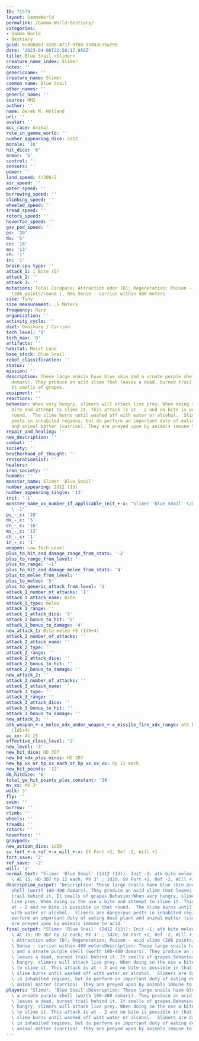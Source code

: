 ```yaml
---
ID: 71579
layout: GammaWorld
permalink: /Gamma-World-Bestiary/
categories:
- Gamma World
- Bestiary
guid: 6c00b883-3208-471f-9f80-17d43ce5a299
date: '2023-04-06T22:58:17.056Z'
title: Blue Snail «Slimer»
creature_name_index: Slimer
notes: ''
genericname: ''
creature_name: Slimer
common_name: Blue Snail
other_names: ''
generic_name: ''
source: MM2
author: ''
name: Derek M. Holland
url: ''
avatar: ''
mcc_race: Animal
role_in_gamma_world: ''
number_appearing_dice: 2d12
morale: '10'
hit_dice: '6'
armor: '5'
control: ''
sensors: ''
power: ''
land_speed: 4/200/2
air_speed: ''
water_speed: ''
burrowing_speed: ''
climbing_speed: ''
wheeled_speed: ''
tread_speed: ''
rotors_speed: ''
hoverfan_speed: ''
gav_pod_speed: ''
ps: '20'
dx: '5'
cn: '16'
ms: '13'
ch: '1'
in: '1'
brain-cpu type: ''
attack_1: 1 Bite (5)
attack_2: ''
attack_3: ''
mutations: Total Carapace; Attraction odor [D]; Regeneration; Poison - acid slime
  (2d6 points/round ), New Sense - carrion within 400 meters
size: Tiny
size_measurement: .5 Meters
frequency: Rare
organization: ''
activity_cycle: ''
diet: Omnivore / Carrion
tech_level: '0'
tech_max: '0'
artifacts: ''
habitat: Moist Land
base_stock: Blue Snail
robot_classification: ''
status: ''
mission: ''
description: These large snails have blue skin and a ornate purple shell (worth 100-400
  domars). They produce an acid slime that leaves a dead, burned trail behind it.
  It smells of grapes.
equipment: ''
reactions: ''
behavior: When very hungry, slimers will attack live prey. When doing so the use a
  bite and attempt to slime it. This attack is at - 2 and no bite is possible in that
  round.  The slime burns until washed off with water or alcohol.  Slimers are dangerous
  pests in inhabited regions, but do perform an important duty of eating dead plant
  and animal matter (carrion). They are preyed upon by animals immune to acid.
repair_and_healing: ''
new_description: ''
combat: ''
society: ''
brotherhood_of_thought: ''
restorationsist: ''
healers: ''
iron_society: ''
humans: ''
monster_name: Slimer 'Blue Snail'
number_appearing: 2d12 (13)
number_appearing_single: '13'
init: '-1'
monster_name_xx_number_if_applicable_init_+-x: "Slimer 'Blue Snail' (2d12 (13)): Init\
  \ -1"
ps_-_c: '20'
dx_-_c: '5'
cn_-_c: '16'
ms_-_c: '13'
ch_-_c: '1'
in_-_c: '1'
weapon: Low Tech Level
plus_to_hit_and_damage_range_from_stats: '-2'
plus_to_range_from_level: ''
plus_to_range: '-1'
plus_to_hit_and_damage_melee_from_stats: '4'
plus_to_melee_from_level: ''
plus_to_melee: '5'
plus_to_generic_attack_from_level: '1'
attack_1_number_of_attacks: '1'
attack_1_attack_name: Bite
attack_1_type: melee
attack_1_range: ''
attack_1_attack_dice: '5'
attack_1_bonus_to_hit: '5'
attack_1_bonus_to_damage: '4'
new_attack_1: Bite melee +5 (1d5+4)
attack_2_number_of_attacks: ''
attack_2_attack_name: ''
attack_2_type: ''
attack_2_range: ''
attack_2_attack_dice: ''
attack_2_bonus_to_hit: ''
attack_2_bonus_to_damage: ''
new_attack_2: ''
attack_3_number_of_attacks: ''
attack_3_attack_name: ''
attack_3_type: ''
attack_3_range: ''
attack_3_attack_dice: ''
attack_3_bonus_to_hit: ''
attack_3_bonus_to_damage: ''
new_attack_3: ''
atk_weapon_+-x_melee_xdx_andor_weapon_+-x_missile_fire_xdx_range: atk bite melee +5
  (1d5+4)
ac_xx: AC 15
effective_class_level: '2'
new_level: '3'
new_hit_dice: HD 3D7
new_hd_xdx_plus_minus: HD 3D7
new_hp_xx_or_hp_xx_each_or_hp_xx_xx_xx: hp 12 each
new_hit_points: '12'
d6_hitdice: '6'
total_gw_hit_points_plus_constant: '36'
mv_xx: MV 3'
walk: 3'
fly: ''
swim: ''
burrow: ''
climb: ''
wheels: ''
treads: ''
rotors: ''
hoverfans: ''
gravpods: ''
new_action_dice: 1d20
sv_fort_+-x_ref_+-x_will_+-x: SV Fort +2, Ref -2, Will +1
fort_save: '2'
ref_save: '-2'
will: '1'
normal_text: "Slimer 'Blue Snail' (2d12 (13)): Init -1; atk bite melee +5 (1d5+4);\
  \ AC 15; HD 3D7 hp 12 each; MV 3' ; 1d20; SV Fort +2, Ref -2, Will +1"
description_output: 'Description: These large snails have blue skin and a ornate purple
  shell (worth 100-400 domars). They produce an acid slime that leaves a dead, burned
  trail behind it. It smells of grapes.Behavior:When very hungry, slimers will attack
  live prey. When doing so the use a bite and attempt to slime it. This attack is
  at - 2 and no bite is possible in that round.  The slime burns until washed off
  with water or alcohol.  Slimers are dangerous pests in inhabited regions, but do
  perform an important duty of eating dead plant and animal matter (carrion). They
  are preyed upon by animals immune to acid.'
final_output: "Slimer 'Blue Snail' (2d12 (13)): Init -1; atk bite melee +5 (1d5+4);\
  \ AC 15; HD 3D7 hp 12 each; MV 3' ; 1d20; SV Fort +2, Ref -2, Will +1Total Carapace;\
  \ Attraction odor [D]; Regeneration; Poison - acid slime (2d6 points/round ), New\
  \ Sense - carrion within 400 metersDescription: These large snails have blue skin\
  \ and a ornate purple shell (worth 100-400 domars). They produce an acid slime that\
  \ leaves a dead, burned trail behind it. It smells of grapes.Behavior:When very\
  \ hungry, slimers will attack live prey. When doing so the use a bite and attempt\
  \ to slime it. This attack is at - 2 and no bite is possible in that round.  The\
  \ slime burns until washed off with water or alcohol.  Slimers are dangerous pests\
  \ in inhabited regions, but do perform an important duty of eating dead plant and\
  \ animal matter (carrion). They are preyed upon by animals immune to acid."
players: "Slimer; 'Blue Snail';Description: These large snails have blue skin and\
  \ a ornate purple shell (worth 100-400 domars). They produce an acid slime that\
  \ leaves a dead, burned trail behind it. It smells of grapes.Behavior:When very\
  \ hungry, slimers will attack live prey. When doing so the use a bite and attempt\
  \ to slime it. This attack is at - 2 and no bite is possible in that round.  The\
  \ slime burns until washed off with water or alcohol.  Slimers are dangerous pests\
  \ in inhabited regions, but do perform an important duty of eating dead plant and\
  \ animal matter (carrion). They are preyed upon by animals immune to acid.|"
---
```

</br>